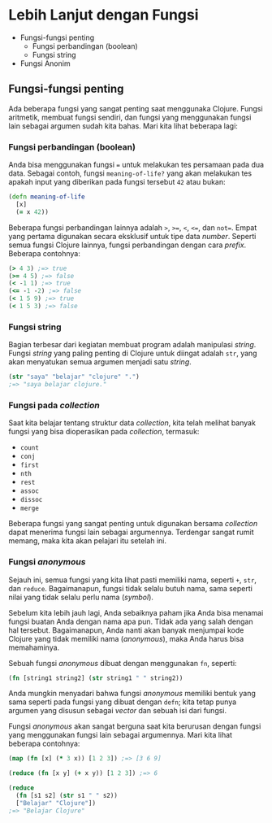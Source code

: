 Lebih Lanjut dengan Fungsi
==========================

* Fungsi-fungsi penting
    - Fungsi perbandingan (boolean)
    - Fungsi string
* Fungsi Anonim

## Fungsi-fungsi penting

Ada beberapa fungsi yang sangat penting saat menggunaka Clojure. Fungsi aritmetik, membuat fungsi sendiri, dan fungsi yang menggunakan fungsi lain sebagai argumen sudah kita bahas. Mari kita lihat beberapa lagi:

### Fungsi perbandingan (boolean)

Anda bisa menggunakan fungsi `=` untuk melakukan tes persamaan pada dua data. Sebagai contoh, fungsi `meaning-of-life?` yang akan melakukan tes apakah input yang diberikan pada fungsi tersebut `42` atau bukan:

```clojure
(defn meaning-of-life
  [x]
  (= x 42))
```

Beberapa fungsi perbandingan lainnya adalah `>`, `>=`, `<`, `<=`, dan `not=`. Empat yang pertama digunakan secara eksklusif untuk tipe data _number_. Seperti semua fungsi Clojure lainnya, fungsi perbandingan dengan cara _prefix_. Beberapa contohnya:

```clojure
(> 4 3) ;=> true
(>= 4 5) ;=> false
(< -1 1) ;=> true
(<= -1 -2) ;=> false
(< 1 5 9) ;=> true
(< 1 5 3) ;=> false
```

### Fungsi string

Bagian terbesar dari kegiatan membuat program adalah manipulasi _string_. Fungsi _string_ yang paling penting di Clojure untuk diingat adalah `str`, yang akan menyatukan semua argumen menjadi satu _string_.

```clojure
(str "saya" "belajar" "clojure" ".")
;=> "saya belajar clojure."
```

### Fungsi pada _collection_

Saat kita belajar tentang struktur data _collection_, kita telah melihat banyak fungsi yang bisa dioperasikan pada _collection_, termasuk:

* `count`
* `conj`
* `first`
* `nth`
* `rest`
* `assoc`
* `dissoc`
* `merge`

Beberapa fungsi yang sangat penting  untuk digunakan bersama _collection_ dapat menerima fungsi lain sebagai argumennya. Terdengar sangat rumit memang, maka kita akan pelajari itu setelah ini.

### Fungsi _anonymous_

Sejauh ini, semua fungsi yang kita lihat pasti memiliki nama, seperti `+`, `str`, dan `reduce`. Bagaimanapun, fungsi tidak selalu butuh nama, sama seperti nilai yang tidak selalu perlu nama (_symbol_).

Sebelum kita lebih jauh lagi, Anda sebaiknya paham jika Anda bisa menamai fungsi buatan Anda dengan nama apa pun. Tidak ada yang salah dengan hal tersebut. Bagaimanapun, Anda nanti akan banyak menjumpai kode Clojure yang tidak memiliki nama (_anonymous_), maka Anda harus bisa memahaminya.

Sebuah fungsi _anonymous_ dibuat dengan menggunakan `fn`, seperti:

```clojure
(fn [string1 string2] (str string1 " " string2))
```

Anda mungkin menyadari bahwa fungsi _anonymous_ memiliki bentuk yang sama seperti pada fungsi yang dibuat dengan `defn`; kita tetap punya argumen yang disusun sebagai _vector_ dan sebuah isi dari fungsi.

Fungsi _anonymous_ akan sangat berguna saat kita berurusan dengan fungsi yang menggunakan fungsi lain sebagai argumennya. Mari kita lihat beberapa contohnya:

```clojure
(map (fn [x] (* 3 x)) [1 2 3]) ;=> [3 6 9]

(reduce (fn [x y] (+ x y)) [1 2 3]) ;=> 6

(reduce
  (fn [s1 s2] (str s1 " " s2))
  ["Belajar" "Clojure"])
;=> "Belajar Clojure"
```
         

